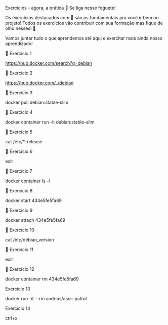 Exercícios - agora, a prática
🚀 Se liga nesse foguete!

Os exercícios destacados com 🚀 são os fundamentais pra você ir bem no projeto! Todos os exercícios vão contribuir com sua formação mas fique de olho nesses! 👀

Vamos juntar tudo o que aprendemos até aqui e exercitar mais ainda nosso aprendizado!

🚀 Exercício 1
<!-- No Docker Hub, utilizando a caixa de busca ("Search for great content"), busque pela imagem da Distribuição Linux Debian. -->

https://hub.docker.com/search?q=debian

🚀 Exercício 2
<!-- Uma vez que encontrar a imagem oficial, acesse-a (clicando em seu card) e verifique na página de detalhes. Confira se existe algum comando para baixar a imagem localmente sem ter que criar um container para isso. -->

https://hub.docker.com/_/debian

🚀 Exercício 3
<!-- Baixe a imagem utilizando a tag: stable-slim, que é uma versão reduzida da distribuição. -->
docker pull debian:stable-slim

🚀 Exercício 4
<!-- Após baixar a imagem para seu computador local, crie e execute um container no modo interativo utilizando essa imagem como referência — não esqueça referenciar a tag. -->
docker container run -it debian:stable-slim

🚀 Exercício 5
<!-- No terminal, você deve conseguir rodar o comando cat /etc/*-release, que vai retornar os dados da distribuição Debian que está sendo rodada dentro do container. -->
cat /etc/*-release

🚀 Exercício 6
<!-- Encerre o terminal. -->
exit

🚀 Exercício 7
<!-- Verifique na sua lista de contêiners qual contêiner se refere ao exercício que acabou de praticar. -->
docker container ls -l

🚀 Exercício 8
<!-- Inicie o mesmo container novamente, sem criar outro. Valide se ele está ativo na lista de containers. -->
docker start 434e5fe5fa69

🚀 Exercício 9
<!-- Retome o container que foi criado anteriormente neste exercício. -->
docker attach 434e5fe5fa69

🚀 Exercício 10
<!-- Rode o comando cat /etc/debian_version que deve retornar a versão atual do sistema do container. -->
cat /etc/debian_version

🚀 Exercício 11
<!-- Encerre o terminal. -->
exit

🚀 Exercício 12
<!-- Remova somente o container criado para esse exercício. -->
docker container rm 434e5fe5fa69

Exercício 13
<!-- [BÔNUS] Crie e rode de modo interativo em modo ‘Cleanup’, a imagem andrius/ascii-patrol. -->
docker run -it --rm andrius/ascii-patrol

Exercício 14
<!-- [BÔNUS] Encerre o container utilizando os botões [ctrl] + [c]. -->
ctrl+x